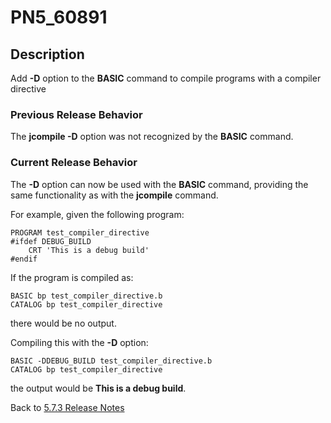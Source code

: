 # PN5_60891

<PageHeader />

## Description

Add **-D** option to the **BASIC** command to compile programs with a compiler directive

### Previous Release Behavior

The **jcompile -D** option was not recognized by the **BASIC** command.

### Current Release Behavior

The **-D** option can now be used with the **BASIC** command, providing the same functionality as with the **jcompile** command.

For example, given the following program:

```
PROGRAM test_compiler_directive
#ifdef DEBUG_BUILD
    CRT 'This is a debug build'
#endif
```

If the program is compiled as:

```
BASIC bp test_compiler_directive.b
CATALOG bp test_compiler_directive
```

there would be no output.

Compiling this with the **-D** option:

```
BASIC -DDEBUG_BUILD test_compiler_directive.b
CATALOG bp test_compiler_directive
```

the output would be **This is a debug build**.

Back to [5.7.3 Release Notes](./../jbase-5.7.3-release-notes/README.md)
  
<PageFooter />
